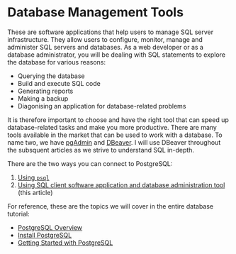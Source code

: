 # Database Management Tools

These are software applications that help users to manage SQL server infrastructure. They allow users to configure, monitor, manage and administer SQL servers and databases. As a web developer or as a database administrator, you will be dealing with SQL statements to explore the database for various reasons:

- Querying the database
- Build and execute SQL code
- Generating reports
- Making a backup
- Diagonising an application for database-related problems

It is therefore important to choose and have the right tool that can speed up database-related tasks and make you more productive. There are many tools available in the market that can be used to work with a database. To name two, we have [pgAdmin](https://www.pgadmin.org/) and [DBeaver](https://dbeaver.io). I will use DBeaver throughout the subsquent articles as we strive to understand SQL in-depth.

There are the two ways you can connect to PostgreSQL:

1. [Using `psql`](databases/access_postgresql/psql.md)
2. [Using SQL client software application and database administration tool](databases/access_postgresql/dbeaver.md) (this article)

For reference, these are the topics we will cover in the entire database tutorial:

- [PostgreSQL Overview](postgresql.md)
- [Install PostgreSQL](install_postgresql.md)
- [Getting Started with PostgreSQL](getting_started_with_postgresql.md)
